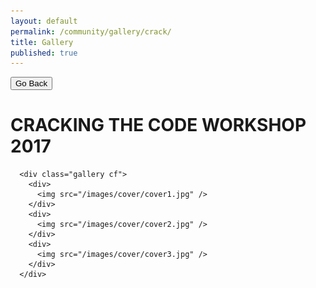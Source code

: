 ```yaml
---
layout: default
permalink: /community/gallery/crack/
title: Gallery
published: true
---
```



<button class="backButton" onclick="location.href='{{ site.baseurl }}/community/gallery/'" type="button">
    Go Back </button>


<div class='content-wrap'>

<div class="gEvents">
      <h1> CRACKING THE CODE WORKSHOP 2017 </h1>

      <div class="gallery cf">
        <div>
          <img src="/images/cover/cover1.jpg" />
        </div>
        <div>
          <img src="/images/cover/cover2.jpg" />
        </div>
        <div>
          <img src="/images/cover/cover3.jpg" />
        </div>
      </div>
</div>


<script src="{{ site.baseurl }}/js/custom.js"></script>
